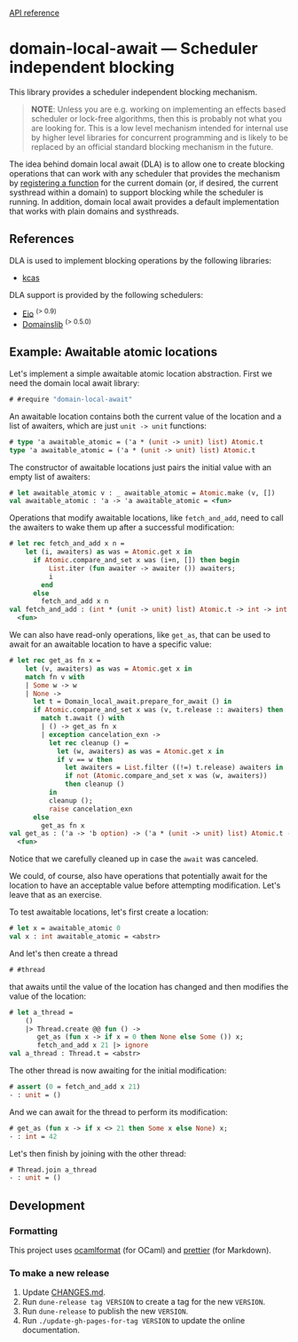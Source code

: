 [API reference](https://ocaml-multicore.github.io/domain-local-await/doc/domain-local-await/Domain_local_await/index.html)

# **domain-local-await** &mdash; Scheduler independent blocking

This library provides a scheduler independent blocking mechanism.

> **NOTE**: Unless you are e.g. working on implementing an effects based
> scheduler or lock-free algorithms, then this is probably not what you are
> looking for. This is a low level mechanism intended for internal use by higher
> level libraries for concurrent programming and is likely to be replaced by an
> official standard blocking mechanism in the future.

The idea behind domain local await (DLA) is to allow one to create blocking
operations that can work with any scheduler that provides the mechanism by
[registering a function](https://ocaml-multicore.github.io/domain-local-await/doc/domain-local-await/Domain_local_await/index.html#val-using)
for the current domain (or, if desired, the current systhread within a domain)
to support blocking while the scheduler is running. In addition, domain local
await provides a default implementation that works with plain domains and
systhreads.

## References

DLA is used to implement blocking operations by the following libraries:

- [kcas](https://github.com/ocaml-multicore/kcas)

DLA support is provided by the following schedulers:

- [Eio](https://github.com/ocaml-multicore/eio) <sup>(> 0.9)</sup>
- [Domainslib](https://github.com/ocaml-multicore/domainslib) <sup>(>
  0.5.0)</sup>

## Example: Awaitable atomic locations

Let's implement a simple awaitable atomic location abstraction. First we need
the domain local await library:

```ocaml
# #require "domain-local-await"
```

An awaitable location contains both the current value of the location and a list
of awaiters, which are just `unit -> unit` functions:

```ocaml
# type 'a awaitable_atomic = ('a * (unit -> unit) list) Atomic.t
type 'a awaitable_atomic = ('a * (unit -> unit) list) Atomic.t
```

The constructor of awaitable locations just pairs the initial value with an
empty list of awaiters:

```ocaml
# let awaitable_atomic v : _ awaitable_atomic = Atomic.make (v, [])
val awaitable_atomic : 'a -> 'a awaitable_atomic = <fun>
```

Operations that modify awaitable locations, like `fetch_and_add`, need to call
the awaiters to wake them up after a successful modification:

```ocaml
# let rec fetch_and_add x n =
    let (i, awaiters) as was = Atomic.get x in
      if Atomic.compare_and_set x was (i+n, []) then begin
          List.iter (fun awaiter -> awaiter ()) awaiters;
          i
        end
      else
        fetch_and_add x n
val fetch_and_add : (int * (unit -> unit) list) Atomic.t -> int -> int =
  <fun>
```

We can also have read-only operations, like `get_as`, that can be used to await
for an awaitable location to have a specific value:

```ocaml
# let rec get_as fn x =
    let (v, awaiters) as was = Atomic.get x in
    match fn v with
    | Some w -> w
    | None ->
      let t = Domain_local_await.prepare_for_await () in
      if Atomic.compare_and_set x was (v, t.release :: awaiters) then
        match t.await () with
        | () -> get_as fn x
        | exception cancelation_exn ->
          let rec cleanup () =
            let (w, awaiters) as was = Atomic.get x in
            if v == w then
              let awaiters = List.filter ((!=) t.release) awaiters in
              if not (Atomic.compare_and_set x was (w, awaiters))
              then cleanup ()
          in
          cleanup ();
          raise cancelation_exn
      else
        get_as fn x
val get_as : ('a -> 'b option) -> ('a * (unit -> unit) list) Atomic.t -> 'b =
  <fun>
```

Notice that we carefully cleaned up in case the `await` was canceled.

We could, of course, also have operations that potentially await for the
location to have an acceptable value before attempting modification. Let's leave
that as an exercise.

To test awaitable locations, let's first create a location:

```ocaml
# let x = awaitable_atomic 0
val x : int awaitable_atomic = <abstr>
```

And let's then create a thread

```ocaml
# #thread
```

that awaits until the value of the location has changed and then modifies the
value of the location:

```ocaml
# let a_thread =
    ()
    |> Thread.create @@ fun () ->
       get_as (fun x -> if x = 0 then None else Some ()) x;
       fetch_and_add x 21 |> ignore
val a_thread : Thread.t = <abstr>
```

The other thread is now awaiting for the initial modification:

```ocaml
# assert (0 = fetch_and_add x 21)
- : unit = ()
```

And we can await for the thread to perform its modification:

```ocaml
# get_as (fun x -> if x <> 21 then Some x else None) x;
- : int = 42
```

Let's then finish by joining with the other thread:

```ocaml
# Thread.join a_thread
- : unit = ()
```

## Development

### Formatting

This project uses [ocamlformat](https://github.com/ocaml-ppx/ocamlformat) (for
OCaml) and [prettier](https://prettier.io/) (for Markdown).

### To make a new release

1. Update [CHANGES.md](CHANGES.md).
2. Run `dune-release tag VERSION` to create a tag for the new `VERSION`.
3. Run `dune-release` to publish the new `VERSION`.
4. Run `./update-gh-pages-for-tag VERSION` to update the online documentation.
